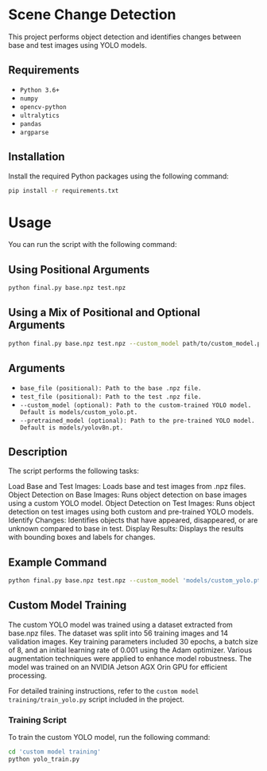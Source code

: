 # Scene Change Detection
This project performs object detection and identifies changes between base and test images using YOLO models.

## Requirements

- `Python 3.6+`
- `numpy`
- `opencv-python`
- `ultralytics`
- `pandas`
- `argparse`

## Installation

Install the required Python packages using the following command:

```bash
pip install -r requirements.txt
```

# Usage
You can run the script with the following command:

## Using Positional Arguments
```bash
python final.py base.npz test.npz
```

## Using a Mix of Positional and Optional Arguments
```bash
python final.py base.npz test.npz --custom_model path/to/custom_model.pt --pretrained_model path/to/pre_trained_mode.pt
```

## Arguments
- `base_file (positional): Path to the base .npz file.`
- `test_file (positional): Path to the test .npz file.`
- `--custom_model (optional): Path to the custom-trained YOLO model. Default is models/custom_yolo.pt.`
- `--pretrained_model (optional): Path to the pre-trained YOLO model. Default is models/yolov8n.pt.`

## Description
The script performs the following tasks:

Load Base and Test Images: Loads base and test images from .npz files.
Object Detection on Base Images: Runs object detection on base images using a custom YOLO model.
Object Detection on Test Images: Runs object detection on test images using both custom and pre-trained YOLO models.
Identify Changes: Identifies objects that have appeared, disappeared, or are unknown compared to base in test.
Display Results: Displays the results with bounding boxes and labels for changes.


## Example Command
```bash
python final.py base.npz test.npz --custom_model 'models/custom_yolo.pt' --pretrained_model 'models/yolov8n.pt'
```

## Custom Model Training

The custom YOLO model was trained using a dataset extracted from base.npz files. The dataset was split into 56 training images and 14 validation images. Key training parameters included 30 epochs, a batch size of 8, and an initial learning rate of 0.001 using the Adam optimizer. Various augmentation techniques were applied to enhance model robustness. The model was trained on an NVIDIA Jetson AGX Orin GPU for efficient processing.

For detailed training instructions, refer to the `custom model training/train_yolo.py` script included in the project.

### Training Script
To train the custom YOLO model, run the following command:

```bash
cd 'custom model training'
python yolo_train.py
```
